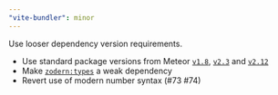 ```yaml
---
"vite-bundler": minor
---
```


Use looser dependency version requirements.

- Use standard package versions from Meteor [`v1.8`](https://docs.meteor.com/changelog#v18320191219), 
[`v2.3`](https://docs.meteor.com/changelog#v2320210624) and [`v2.12`](https://docs.meteor.com/changelog#v212020230428)
- Make [`zodern:types`](https://github.com/zodern/meteor-types) a weak dependency
- Revert use of modern number syntax (#73 #74)
